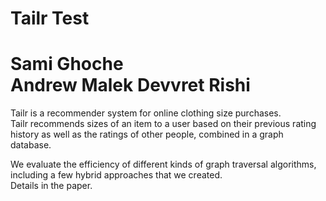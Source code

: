 Tailr Test  
===================  
Sami Ghoche  
Andrew Malek 
Devvret Rishi  
===================  

Tailr is a recommender system for online clothing size purchases.  
Tailr recommends sizes of an item to a user based on their previous rating history as well as the ratings of other people, combined in a graph database. 

We evaluate the efficiency of different kinds of graph traversal algorithms, including a few hybrid approaches that we created.  
Details in the paper.

